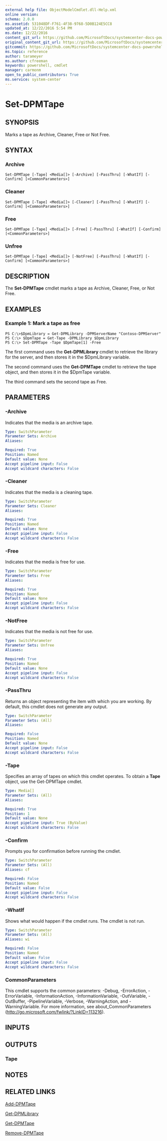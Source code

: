 ```yaml
---
external help file: ObjectModelCmdlet.dll-Help.xml
online version: 
schema: 2.0.0
ms.assetid: 531048DF-F761-4F38-9768-5D0B124E5CC8
updated_at: 12/22/2016 5:54 PM
ms.date: 12/22/2016
content_git_url: https://github.com/MicrosoftDocs/systemcenter-docs-powershell/blob/master/systemcenter-cmdlets/SystemCenter2016/DataProtectionManager/vlatest/Set-DPMTape.md
original_content_git_url: https://github.com/MicrosoftDocs/systemcenter-docs-powershell/blob/master/systemcenter-cmdlets/SystemCenter2016/DataProtectionManager/vlatest/Set-DPMTape.md
gitcommit: https://github.com/MicrosoftDocs/systemcenter-docs-powershell/blob/17c3a51bd892aad46c731d9f381f0704b4815004/systemcenter-cmdlets/SystemCenter2016/DataProtectionManager/vlatest/Set-DPMTape.md
ms.topic: reference
author: tarameyer
ms.author: cfreeman
keywords: powershell, cmdlet
manager: carmonm
open_to_public_contributors: True
ms.service: system-center
---
```


# Set-DPMTape

## SYNOPSIS
Marks a tape as Archive, Cleaner, Free or Not Free.

## SYNTAX

### Archive
```
Set-DPMTape [-Tape] <Media[]> [-Archive] [-PassThru] [-WhatIf] [-Confirm] [<CommonParameters>]
```

### Cleaner
```
Set-DPMTape [-Tape] <Media[]> [-Cleaner] [-PassThru] [-WhatIf] [-Confirm] [<CommonParameters>]
```

### Free
```
Set-DPMTape [-Tape] <Media[]> [-Free] [-PassThru] [-WhatIf] [-Confirm] [<CommonParameters>]
```

### Unfree
```
Set-DPMTape [-Tape] <Media[]> [-NotFree] [-PassThru] [-WhatIf] [-Confirm] [<CommonParameters>]
```

## DESCRIPTION
The **Set-DPMTape** cmdlet marks a tape as Archive, Cleaner, Free, or Not Free.

## EXAMPLES

### Example 1: Mark a tape as free
```
PS C:\>$DpmLibrary = Get-DPMLibrary -DPMServerName "Contoso-DPMServer"
PS C:\> $DpmTape = Get-Tape -DPMLibrary $DpmLibrary
PS C:\> Set-DPMTape -Tape $DpmTape[1] -Free
```

The first command uses the **Get-DPMLibrary** cmdlet to retrieve the library for the server, and then stores it in the $DpmLibrary variable.

The second command uses the **Get-DPMTape** cmdlet to retrieve the tape object, and then stores it in the $DpmTape variable.

The third command sets the second tape as Free.

## PARAMETERS

### -Archive
Indicates that the media is an archive tape.

```yaml
Type: SwitchParameter
Parameter Sets: Archive
Aliases: 

Required: True
Position: Named
Default value: None
Accept pipeline input: False
Accept wildcard characters: False
```

### -Cleaner
Indicates that the media is a cleaning tape.

```yaml
Type: SwitchParameter
Parameter Sets: Cleaner
Aliases: 

Required: True
Position: Named
Default value: None
Accept pipeline input: False
Accept wildcard characters: False
```

### -Free
Indicates that the media is free for use.

```yaml
Type: SwitchParameter
Parameter Sets: Free
Aliases: 

Required: True
Position: Named
Default value: None
Accept pipeline input: False
Accept wildcard characters: False
```

### -NotFree
Indicates that the media is not free for use.

```yaml
Type: SwitchParameter
Parameter Sets: Unfree
Aliases: 

Required: True
Position: Named
Default value: None
Accept pipeline input: False
Accept wildcard characters: False
```

### -PassThru
Returns an object representing the item with which you are working.
By default, this cmdlet does not generate any output.

```yaml
Type: SwitchParameter
Parameter Sets: (All)
Aliases: 

Required: False
Position: Named
Default value: None
Accept pipeline input: False
Accept wildcard characters: False
```

### -Tape
Specifies an array of tapes on which this cmdlet operates.
To obtain a **Tape** object, use the Get-DPMTape cmdlet.

```yaml
Type: Media[]
Parameter Sets: (All)
Aliases: 

Required: True
Position: 1
Default value: None
Accept pipeline input: True (ByValue)
Accept wildcard characters: False
```

### -Confirm
Prompts you for confirmation before running the cmdlet.

```yaml
Type: SwitchParameter
Parameter Sets: (All)
Aliases: cf

Required: False
Position: Named
Default value: False
Accept pipeline input: False
Accept wildcard characters: False
```

### -WhatIf
Shows what would happen if the cmdlet runs.
The cmdlet is not run.

```yaml
Type: SwitchParameter
Parameter Sets: (All)
Aliases: wi

Required: False
Position: Named
Default value: False
Accept pipeline input: False
Accept wildcard characters: False
```

### CommonParameters
This cmdlet supports the common parameters: -Debug, -ErrorAction, -ErrorVariable, -InformationAction, -InformationVariable, -OutVariable, -OutBuffer, -PipelineVariable, -Verbose, -WarningAction, and -WarningVariable. For more information, see about_CommonParameters (http://go.microsoft.com/fwlink/?LinkID=113216).

## INPUTS

## OUTPUTS

### Tape

## NOTES

## RELATED LINKS

[Add-DPMTape](xref:SystemCenter2016/DataProtectionManager/vlatest/Add-DPMTape.md)

[Get-DPMLibrary](xref:SystemCenter2016/DataProtectionManager/vlatest/Get-DPMLibrary.md)

[Get-DPMTape](xref:SystemCenter2016/DataProtectionManager/vlatest/Get-DPMTape.md)

[Remove-DPMTape](xref:SystemCenter2016/DataProtectionManager/vlatest/Remove-DPMTape.md)

